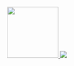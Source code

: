 <p align="center">  
   <a href="https://github.com/harish-sethuraman/readme-components">
        <img  src="https://readme-components.vercel.app/api?component=logo&fill=black&logo=react&animation=spin&svgfill=15d8fe" style="width:120;">  
   </a>
   <a href="https://github.com/harish-sethuraman/readme-components">
         <img  src="https://readme-components.vercel.app/api?component=logo&fill=black&logo=node.js&svgfill=659b60">
   </a>
</p>
<!--
**kang-minjune/kang-minjune** is a ✨ _special_ ✨ repository because its `README.md` (this file) appears on your GitHub profile.

Here are some ideas to get you started:

- 🔭 I’m currently working on ...
- 🌱 I’m currently learning ...
- 👯 I’m looking to collaborate on ...
- 🤔 I’m looking for help with ...
- 💬 Ask me about ...
- 📫 How to reach me: ...
- 😄 Pronouns: ...
- ⚡ Fun fact: ...
-->
